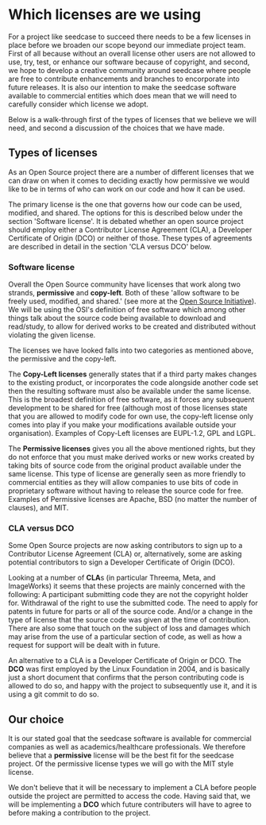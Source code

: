 
# Which licenses are we using

For a project like seedcase to succeed there needs to be a few licenses in place before we broaden our scope beyond our immediate project team.  First of all because without an overall license other users are not allowed to use, try, test, or enhance our software because of copyright, and second, we hope to develop a creative community around seedcase where people are free to contribute enhancements and branches to encorporate into future releases.  It is also our intention to make the seedcase software available to commercial entities which does mean that we will need to carefully consider which license we adopt.

Below is a walk-through first of the types of licenses that we believe we will need, and second a discussion of the choices that we have made.

## Types of licenses

As an Open Source project there are a number of different licenses that we can draw on when it comes to deciding exactly how permissive we would like to be in terms of who can work on our code and how it can be used.

The primary license is the one that governs how our code can be used, modified, and shared.  The options for this is described below under the section 'Software license'.  It is debated whether an open source project should employ either a Contributor License Agreement (CLA), a Developer Certificate of Origin (DCO) or neither of those.  These types of agreements are described in detail in the section 'CLA versus DCO' below.

### Software license

Overall the Open Source community have licenses that work along two strands, **permissive** and **copy-left**.  Both of these 'allow software to be freely used, modified, and shared.' (see more at the [Open Source Initiative](https://opensource.org/licenses)).  We will be using the OSI's definition of free software which among other things talk about the source code being available to download and read/study, to allow for derived works to be created and distributed without violating the given license.  

The licenses we have looked falls into two categories as mentioned above, the permissive and the copy-left.  

The **Copy-Left licenses** generally states that if a third party makes changes to the existing product, or incorporates the code alongside another code set then the resulting software must also be available under the same license.  This is the broadest definition of free software, as it forces any subsequent development to be shared for free (although most of those licenses state that you are allowed to modify code for own use, the copy-left license only comes into play if you make your modifications available outside your organisation).  Examples of Copy-Left licenses are EUPL-1.2, GPL and LGPL.

The **Permissive licenses** gives you all the above mentioned rights, but they do not enforce that you must make derived works or new works created by taking bits of source code from the original product available under the same license.  This type of license are generally seen as more friendly to commercial entities as they will allow companies to use bits of code in proprietary software without having to release the source code for free.  Examples of Permissive licenses are Apache, BSD (no matter the number of clauses), and MIT.

### CLA versus DCO

Some Open Source projects are now asking contributors to sign up to a Contributor License Agreement (CLA) or, alternatively, some are asking potential contributors to sign a Developer Certificate of Origin (DCO).  

Looking at a number of **CLA**s (in particular Threema, Meta, and ImageWorks) it seems that these projects are mainly concerned with the following:  A participant submitting code they are not the copyright holder for.  Withdrawal of the right to use the submitted code.  The need to apply for patents in future for parts or all of the source code.  And/or a change in the type of license that the source code was given at the time of contribution.  There are also some that touch on the subject of loss and damages which may arise from the use of a particular section of code, as well as how a request for support will be dealt with in future.

An alternative to a CLA is a Developer Certificate of Origin or DCO.  The **DCO** was first employed by the Linux Foundation in 2004, and is basically just a short document that confirms that the person contributing code is allowed to do so, and happy with the project to subsequently use it, and it is using a git commit to do so.  

## Our choice

It is our stated goal that the seedcase software is available for commercial companies as well as academics/healthcare professionals.  We therefore believe that a **permissive** license will be the best fit for the seedcase project.  Of the permissive license types we will go with the MIT style license.

We don't believe that it will be necessary to implement a CLA before people outside the project are permitted to access the code.  Having said that, we will be implementing a **DCO** which future contributers will have to agree to before making a contribution to the project.
